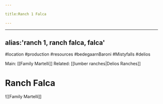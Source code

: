 --- 
title:Ranch 1 Falca 
---
---
alias:'ranch 1, ranch falca, falca'
---
#location #production #resources #bedegaarnBaroni #Mistyfalls #delios

Main: [[Family Martelli]]
Related: [[lumber ranches|Delios Ranches]]

# Ranch Falca
![[Family Martelli]]
